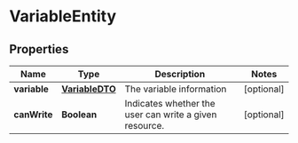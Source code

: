 
# VariableEntity

## Properties
Name | Type | Description | Notes
------------ | ------------- | ------------- | -------------
**variable** | [**VariableDTO**](VariableDTO.md) | The variable information |  [optional]
**canWrite** | **Boolean** | Indicates whether the user can write a given resource. |  [optional]



